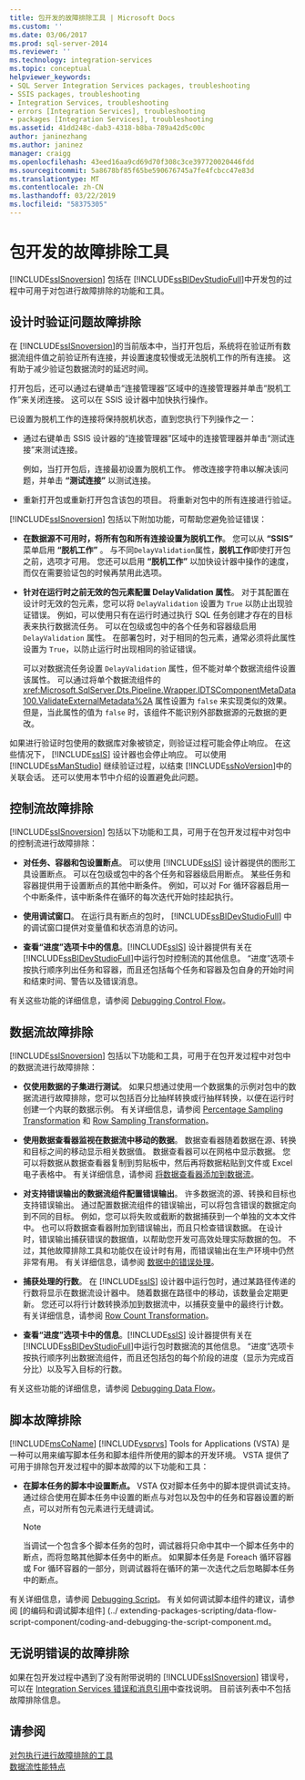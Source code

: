 ```yaml
---
title: 包开发的故障排除工具 | Microsoft Docs
ms.custom: ''
ms.date: 03/06/2017
ms.prod: sql-server-2014
ms.reviewer: ''
ms.technology: integration-services
ms.topic: conceptual
helpviewer_keywords:
- SQL Server Integration Services packages, troubleshooting
- SSIS packages, troubleshooting
- Integration Services, troubleshooting
- errors [Integration Services], troubleshooting
- packages [Integration Services], troubleshooting
ms.assetid: 41dd248c-dab3-4318-b8ba-789a42d5c00c
author: janinezhang
ms.author: janinez
manager: craigg
ms.openlocfilehash: 43eed16aa9cd69d70f308c3ce397720020446fdd
ms.sourcegitcommit: 5a8678bf85f65be590676745a7fe4fcbcc47e83d
ms.translationtype: MT
ms.contentlocale: zh-CN
ms.lasthandoff: 03/22/2019
ms.locfileid: "58375305"
---
```

# <a name="troubleshooting-tools-for-package-development"></a>包开发的故障排除工具
  [!INCLUDE[ssISnoversion](../../includes/ssisnoversion-md.md)] 包括在 [!INCLUDE[ssBIDevStudioFull](../../includes/ssbidevstudiofull-md.md)]中开发包的过程中可用于对包进行故障排除的功能和工具。  
  
## <a name="troubleshooting-design-time-validation-issues"></a>设计时验证问题故障排除  
 在 [!INCLUDE[ssISnoversion](../../includes/ssisnoversion-md.md)]的当前版本中，当打开包后，系统将在验证所有数据流组件值之前验证所有连接，并设置速度较慢或无法脱机工作的所有连接。 这有助于减少验证包数据流时的延迟时间。  
  
 打开包后，还可以通过右键单击“连接管理器”区域中的连接管理器并单击“脱机工作”来关闭连接。 这可以在 SSIS 设计器中加快执行操作。  
  
 已设置为脱机工作的连接将保持脱机状态，直到您执行下列操作之一：  
  
-   通过右键单击 SSIS 设计器的“连接管理器”区域中的连接管理器并单击“测试连接”来测试连接。  
  
     例如，当打开包后，连接最初设置为脱机工作。 修改连接字符串以解决该问题，并单击 **“测试连接”** 以测试连接。  
  
-   重新打开包或重新打开包含该包的项目。 将重新对包中的所有连接进行验证。  
  
 [!INCLUDE[ssISnoversion](../../includes/ssisnoversion-md.md)] 包括以下附加功能，可帮助您避免验证错误：  
  
-   **在数据源不可用时，将所有包和所有连接设置为脱机工作**。 您可以从 **“SSIS”** 菜单启用 **“脱机工作”** 。 与不同`DelayValidation`属性，**脱机工作**即使打开包之前，选项才可用。 您还可以启用 **“脱机工作”** 以加快设计器中操作的速度，而仅在需要验证包的时候再禁用此选项。  
  
-   **针对在运行时之前无效的包元素配置 DelayValidation 属性**。 对于其配置在设计时无效的包元素，您可以将 `DelayValidation` 设置为 `True` 以防止出现验证错误。 例如，可以使用只有在运行时通过执行 SQL 任务创建才存在的目标表来执行数据流任务。 可以在包级或包中的各个任务和容器级启用 `DelayValidation` 属性。 在部署包时，对于相同的包元素，通常必须将此属性设置为 `True`，以防止运行时出现相同的验证错误。  
  
     可以对数据流任务设置 `DelayValidation` 属性，但不能对单个数据流组件设置该属性。 可以通过将单个数据流组件的 <xref:Microsoft.SqlServer.Dts.Pipeline.Wrapper.IDTSComponentMetaData100.ValidateExternalMetadata%2A> 属性设置为 `false` 来实现类似的效果。 但是，当此属性的值为 `false` 时，该组件不能识别外部数据源的元数据的更改。  
  
 如果进行验证时包使用的数据库对象被锁定，则验证过程可能会停止响应。 在这些情况下， [!INCLUDE[ssIS](../../includes/ssis-md.md)] 设计器也会停止响应。 可以使用 [!INCLUDE[ssManStudio](../../includes/ssmanstudio-md.md)] 继续验证过程，以结束 [!INCLUDE[ssNoVersion](../../includes/ssnoversion-md.md)]中的关联会话。 还可以使用本节中介绍的设置避免此问题。  
  
## <a name="troubleshooting-control-flow"></a>控制流故障排除  
 [!INCLUDE[ssISnoversion](../../includes/ssisnoversion-md.md)] 包括以下功能和工具，可用于在包开发过程中对包中的控制流进行故障排除：  
  
-   **对任务、容器和包设置断点**。 可以使用 [!INCLUDE[ssIS](../../includes/ssis-md.md)] 设计器提供的图形工具设置断点。 可以在包级或包中的各个任务和容器级启用断点。 某些任务和容器提供用于设置断点的其他中断条件。 例如，可以对 For 循环容器启用一个中断条件，该中断条件在循环的每次迭代开始时挂起执行。  
  
-   **使用调试窗口**。 在运行具有断点的包时， [!INCLUDE[ssBIDevStudioFull](../../includes/ssbidevstudiofull-md.md)] 中的调试窗口提供对变量值和状态消息的访问。  
  
-   **查看“进度”选项卡中的信息**。[!INCLUDE[ssIS](../../includes/ssis-md.md)] 设计器提供有关在 [!INCLUDE[ssBIDevStudioFull](../../includes/ssbidevstudiofull-md.md)]中运行包时控制流的其他信息。 “进度”选项卡按执行顺序列出任务和容器，而且还包括每个任务和容器及包自身的开始时间和结束时间、警告以及错误消息。  
  
 有关这些功能的详细信息，请参阅 [Debugging Control Flow](debugging-control-flow.md)。  
  
## <a name="troubleshooting-data-flow"></a>数据流故障排除  
 [!INCLUDE[ssISnoversion](../../includes/ssisnoversion-md.md)] 包括以下功能和工具，可用于在包开发过程中对包中的数据流进行故障排除：  
  
-   **仅使用数据的子集进行测试**。 如果只想通过使用一个数据集的示例对包中的数据流进行故障排除，您可以包括百分比抽样转换或行抽样转换，以便在运行时创建一个内联的数据示例。 有关详细信息，请参阅 [Percentage Sampling Transformation](../data-flow/transformations/percentage-sampling-transformation.md) 和 [Row Sampling Transformation](../data-flow/transformations/row-sampling-transformation.md)。  
  
-   **使用数据查看器监视在数据流中移动的数据**。 数据查看器随着数据在源、转换和目标之间的移动显示相关数据值。 数据查看器可以在网格中显示数据。 您可以将数据从数据查看器复制到剪贴板中，然后再将数据粘贴到文件或 Excel 电子表格中。 有关详细信息，请参阅 [将数据查看器添加到数据流](../add-a-data-viewer-to-a-data-flow.md)。  
  
-   **对支持错误输出的数据流组件配置错误输出**。 许多数据流的源、转换和目标也支持错误输出。 通过配置数据流组件的错误输出，可以将包含错误的数据定向到不同的目标。 例如，您可以将失败或截断的数据捕获到一个单独的文本文件中。 也可以将数据查看器附加到错误输出，而且只检查错误数据。 在设计时，错误输出捕获错误的数据值，以帮助您开发可高效处理实际数据的包。 不过，其他故障排除工具和功能仅在设计时有用，而错误输出在生产环境中仍然非常有用。 有关详细信息，请参阅 [数据中的错误处理](../data-flow/error-handling-in-data.md)。  
  
-   **捕获处理的行数**。 在 [!INCLUDE[ssIS](../../includes/ssis-md.md)] 设计器中运行包时，通过某路径传递的行数将显示在数据流设计器中。 随着数据在路径中的移动，该数量会定期更新。 您还可以将行计数转换添加到数据流中，以捕获变量中的最终行计数。 有关详细信息，请参阅 [Row Count Transformation](../data-flow/transformations/row-count-transformation.md)。  
  
-   **查看“进度”选项卡中的信息**。[!INCLUDE[ssIS](../../includes/ssis-md.md)] 设计器提供有关在 [!INCLUDE[ssBIDevStudioFull](../../includes/ssbidevstudiofull-md.md)]中运行包时数据流的其他信息。 “进度”选项卡按执行顺序列出数据流组件，而且还包括包的每个阶段的进度（显示为完成百分比）以及写入目标的行数。  
  
 有关这些功能的详细信息，请参阅 [Debugging Data Flow](debugging-data-flow.md)。  
  
## <a name="troubleshooting-scripts"></a>脚本故障排除  
 [!INCLUDE[msCoName](../../includes/msconame-md.md)] [!INCLUDE[vsprvs](../../includes/vsprvs-md.md)] Tools for Applications (VSTA) 是一种可以用来编写脚本任务和脚本组件所使用的脚本的开发环境。 VSTA 提供了可用于排除包开发过程中的脚本故障的以下功能和工具：  
  
-   **在脚本任务的脚本中设置断点。** VSTA 仅对脚本任务中的脚本提供调试支持。 通过综合使用在脚本任务中设置的断点与对包以及包中的任务和容器设置的断点，可以对所有包元素进行无缝调试。  
  
    > [!NOTE]  
    >  当调试一个包含多个脚本任务的包时，调试器将只命中其中一个脚本任务中的断点，而将忽略其他脚本任务中的断点。 如果脚本任务是 Foreach 循环容器或 For 循环容器的一部分，则调试器将在循环的第一次迭代之后忽略脚本任务中的断点。  
  
 有关详细信息，请参阅 [Debugging Script](debugging-script.md)。 有关如何调试脚本组件的建议，请参阅 [的编码和调试脚本组件] (../ extending-packages-scripting/data-flow-script-component/coding-and-debugging-the-script-component.md。  
  
## <a name="troubleshooting-errors-without-a-description"></a>无说明错误的故障排除  
 如果在包开发过程中遇到了没有附带说明的 [!INCLUDE[ssISnoversion](../../includes/ssisnoversion-md.md)] 错误号，可以在 [Integration Services 错误和消息引用](../integration-services-error-and-message-reference.md)中查找说明。 目前该列表中不包括故障排除信息。  
  
## <a name="see-also"></a>请参阅  
 [对包执行进行故障排除的工具](troubleshooting-tools-for-package-execution.md)   
 [数据流性能特点](../data-flow/data-flow-performance-features.md)  
  
  
